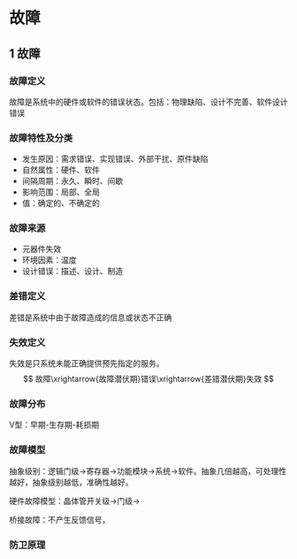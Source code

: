 # 故障

## 1 故障

### 故障定义
故障是系统中的硬件或软件的错误状态。包括：物理缺陷、设计不完善、软件设计错误

### 故障特性及分类
* 发生原因：需求错误、实现错误、外部干扰、原件缺陷
* 自然属性：硬件、软件
* 间隔周期：永久、瞬时、间歇
* 影响范围：局部、全局
* 值：确定的、不确定的


### 故障来源
* 元器件失效
* 环境因素：温度
* 设计错误：描述、设计、制造

### 差错定义
差错是系统中由于故障造成的信息或状态不正确

### 失效定义
失效是只系统未能正确提供预先指定的服务。
$$
故障\xrightarrow{故障潜伏期}错误\xrightarrow{差错潜伏期}失效
$$

### 故障分布
V型：早期-生存期-耗损期

### 故障模型

抽象级别：逻辑门级→寄存器→功能模块→系统→软件。抽象几倍越高，可处理性越好，抽象级别越低，准确性越好。

硬件故障模型：晶体管开关级→门级→

桥接故障：不产生反馈信号，

### 防卫原理
